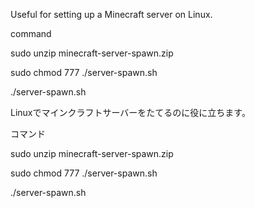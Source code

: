 Useful for setting up a Minecraft server on Linux.

command

sudo unzip minecraft-server-spawn.zip

sudo chmod 777 ./server-spawn.sh

./server-spawn.sh

Linuxでマインクラフトサーバーをたてるのに役に立ちます。

コマンド

sudo unzip minecraft-server-spawn.zip

sudo chmod 777 ./server-spawn.sh

./server-spawn.sh
